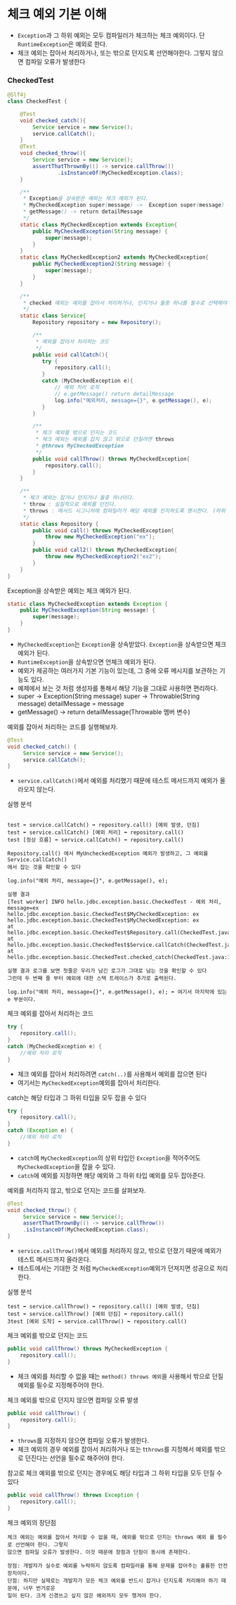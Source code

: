 # 체크 예외 기본 이해

- ``Exception``과 그 하위 예외는 모두 컴파일러가 체크하는 체크 예외이다. 단 ``RuntimeException``은 예외로 한다.
- 체크 예외는 잡아서 처리하거나, 또는 밖으로 던지도록 선언해야한다. 그렇지 않으면 컴파일 오류가 발생한다

### CheckedTest

```java
@Slf4j
class CheckedTest {

    @Test
    void checked_catch(){
        Service service = new Service();
        service.callCatch();
    }
    @Test
    void checked_throw(){
        Service service = new Service();
        assertThatThrownBy(() -> service.callThrow())
                .isInstanceOf(MyCheckedException.class);
    }

    /**
     * Exception을 상속받은 예외는 체크 예외가 된다.
     * MyCheckedException super(message) ->  Exception super(message) -> Throwable detailMessage 저장
     * getMessage() -> return detailMessage
     */
    static class MyCheckedException extends Exception{
        public MyCheckedException(String message) {
            super(message);
        }
    }
    static class MyCheckedException2 extends MyCheckedException{
        public MyCheckedException2(String message) {
            super(message);
        }
    }

    /**
     * checked 예외는 예외를 잡아서 처리하거나, 던지거나 둘중 하나를 필수로 선택해야 한다.
     */
    static class Service{
        Repository repository = new Repository();

        /**
         * 예외를 잡아서 처리하는 코드
         */
        public void callCatch(){
           try {
               repository.call();
           }
           catch (MyCheckedException e){
               // 예외 처리 로직
               // e.getMessage() return detailMessage
               log.info("예외처리, message={}", e.getMessage(), e);
           }
        }

        /**
         * 체크 예외를 밖으로 던지는 코드
         * 체크 예외는 예외를 잡지 않고 밖으로 던질려면 throws
         * @throws MyCheckedException
         */
        public void callThrow() throws MyCheckedException{
            repository.call();
        }
    }

    /**
     * 체크 예외는 잡거나 던지거나 둘중 하나이다.
     * throw : 실질적으로 예외를 던진다.
     * throws : 메서드 시그니처에 컴파일러가 해당 예외를 인지하도록 명시한다. (하위 예외 포함)
     */
    static class Repository {
        public void call() throws MyCheckedException{
            throw new MyCheckedException("ex");
        }
        public void call2() throws MyCheckedException{
            throw new MyCheckedException2("ex2");
        }
    }
}
```

Exception을 상속받은 예외는 체크 예외가 된다.
```java
static class MyCheckedException extends Exception {
    public MyCheckedException(String message) {
        super(message);
    }
}
```
- ``MyCheckedException``는 ``Exception``을 상속받았다. ``Exception``을 상속받으면 체크 예외가 된다.
- ``RuntimeException``을 상속받으면 언체크 예외가 된다. 
- 예외가 제공하는 여러가지 기본 기능이 있는데, 그 중에 오류 메시지를 보관하는 기능도 있다.
- 예제에서 보는 것 처럼 생성자를 통해서 해당 기능을 그대로 사용하면 편리하다.
- super -> Exception(String message) super -> Throwable(String message) detailMessage = message
- getMessage() -> return detailMessage(Throwable 멤버 변수)

예외를 잡아서 처리하는 코드를 실행해보자.
```java
@Test
void checked_catch() {
     Service service = new Service();
     service.callCatch();
}
```
- ``service.callCatch()``에서 예외를 처리했기 때문에 테스트 메서드까지 예외가 올라오지 않는다.

실행 분석 
```text

test ➡️ service.callCatch() ➡️ repository.call() [예외 발생, 던짐]
test ⬅️ service.callCatch() [예외 처리] ⬅️ repository.call()
test [정상 흐름] ⬅️ service.callCatch() ⬅️ repository.call()

Repository.call() 에서 MyUncheckedException 예외가 발생하고, 그 예외를 Service.callCatch()
에서 잡는 것을 확인할 수 있다

log.info("예외 처리, message={}", e.getMessage(), e);

실행 결과 
[Test worker] INFO hello.jdbc.exception.basic.CheckedTest - 예외 처리, message=ex
hello.jdbc.exception.basic.CheckedTest$MyCheckedException: ex
hello.jdbc.exception.basic.CheckedTest$MyCheckedException: ex
at 
hello.jdbc.exception.basic.CheckedTest$Repository.call(CheckedTest.java:64)
at 
hello.jdbc.exception.basic.CheckedTest$Service.callCatch(CheckedTest.java:45)
at hello.jdbc.exception.basic.CheckedTest.checked_catch(CheckedTest.java:14)

실행 결과 로그를 보면 첫줄은 우리가 남긴 로그가 그대로 남는 것을 확인할 수 있다
그런데 두 번째 줄 부터 예외에 대한 스택 트레이스가 추가로 출력된다.

log.info("예외 처리, message={}", e.getMessage(), e); ⬅️ 여기서 마지막에 있는 e 부분이다.
```

체크 예외를 잡아서 처리하는 코드
```java
try {
    repository.call();
} 
catch (MyCheckedException e) {
    //예외 처리 로직
}
```
- 체크 예외를 잡아서 처리하려면 ``catch(..)``를 사용해서 예외를 잡으면 된다
- 여기서는 ``MyCheckedException``예외를 잡아서 처리한다.

catch는 해당 타입과 그 하위 타입을 모두 잡을 수 있다
```java
try {
    repository.call();
} 
catch (Exception e) {
    //예외 처리 로직
}
```
- ``catch``에 ``MyCheckedException``의 상위 타입인 ``Exception``을 적어주어도 ``MyCheckedException``을 잡을 수 있다.
- ``catch``에 예외를 지정하면 해당 예외와 그 하위 타입 예외를 모두 잡아준다.

예외를 처리하지 않고, 밖으로 던지는 코드를 살펴보자.
```java
@Test
void checked_throw() {
     Service service = new Service();
     assertThatThrownBy(() -> service.callThrow())
     .isInstanceOf(MyCheckedException.class);
}
```
- ``service.callThrow()``에서 예외를 처리하지 않고, 밖으로 던졌기 때문에 예외가 테스트 메서드까지 올라온다.
- 테스트에서는 기대한 것 처럼 ``MyCheckedException``예외가 던져지면 성공으로 처리한다.

실행 분석 
```text
test ➡️ service.callThrow() ➡️ repository.call() [예외 발생, 던짐]
test ⬅️ service.callThrow() [예외 던짐] ⬅️ repository.call()
3test [예외 도착] ⬅️ service.callThrow() ⬅️ repository.call()
```

체크 예외를 밖으로 던지는 코드
```java
public void callThrow() throws MyCheckedException {
    repository.call();
}
```
- 체크 예외를 처리할 수 없을 때는 ``method() throws 예외``을 사용해서 밖으로 던질 예외를 필수로 지정해주어야 한다.

체크 예외를 밖으로 던지지 않으면 컴파일 오류 발생
```java
public void callThrow() {
    repository.call();
}
```
- ``throws``를 지정하지 않으면 컴파일 오류가 발생한다.
- 체크 예외의 경우 예외를 잡아서 처리하거나 또는 t``throws``를 지정해서 예외를 밖으로 던진다는 선언을 필수로
  해주어야 한다.

참고로 체크 예외를 밖으로 던지는 경우에도 해당 타입과 그 하위 타입을 모두 던질 수 있다
```java
public void callThrow() throws Exception {
    repository.call();
}
```

체크 예외의 장단점
```text
체크 예외는 예외를 잡아서 처리할 수 없을 때, 예외를 밖으로 던지는 throws 예외 를 필수로 선언해야 한다. 그렇지
않으면 컴파일 오류가 발생한다. 이것 때문에 장점과 단점이 동시에 존재한다.

장점: 개발자가 실수로 예외를 누락하지 않도록 컴파일러를 통해 문제를 잡아주는 훌륭한 안전 장치이다.
단점: 하지만 실제로는 개발자가 모든 체크 예외를 반드시 잡거나 던지도록 처리해야 하기 때문에, 너무 번거로운
일이 된다. 크게 신경쓰고 싶지 않은 예외까지 모두 챙겨야 한다.
```